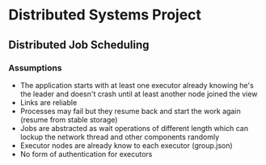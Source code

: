 # Distributed Systems Project
## Distributed Job Scheduling
### Assumptions
- The application starts with at least one executor already knowing he's the leader and doesn't crash until at least another node joined the view
- Links are reliable
- Processes may fail but they resume back and start the work again (resume from stable storage)
- Jobs are abstracted as wait operations of different length which can lockup the network thread and other components randomly
- Executor nodes are already know to each executor (group.json)
- No form of authentication for executors